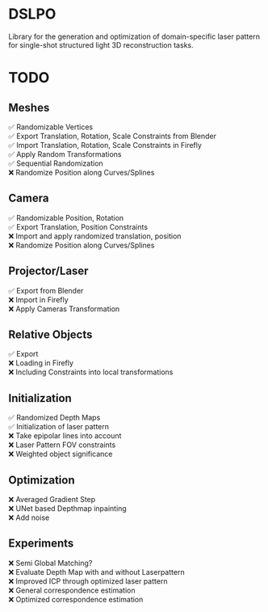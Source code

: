 # DSLPO
Library for the generation and optimization of domain-specific laser pattern for single-shot structured light 3D reconstruction tasks.



# TODO
## Meshes
✅ Randomizable Vertices  
✅ Export Translation, Rotation, Scale Constraints from Blender  
✅ Import Translation, Rotation, Scale Constraints in Firefly  
✅ Apply Random Transformations  
✅ Sequential Randomization  
❌ Randomize Position along Curves/Splines  

## Camera
✅ Randomizable Position, Rotation  
✅ Export Translation, Position Constraints  
❌ Import and apply randomized translation, position  
❌ Randomize Position along Curves/Splines 

## Projector/Laser
✅ Export from Blender  
❌ Import in Firefly  
❌ Apply Cameras Transformation  

## Relative Objects
✅ Export  
❌ Loading in Firefly  
❌ Including Constraints into local transformations

## Initialization
✅ Randomized Depth Maps  
✅ Initialization of laser pattern  
❌ Take epipolar lines into account  
❌ Laser Pattern FOV constraints  
❌ Weighted object significance  

## Optimization
❌ Averaged Gradient Step  
❌ UNet based Depthmap inpainting  
❌ Add noise  

## Experiments
❌ Semi Global Matching?  
❌ Evaluate Depth Map with and without Laserpattern  
❌ Improved ICP through optimized laser pattern  
❌ General correspondence estimation  
❌ Optimized correspondence estimation  

